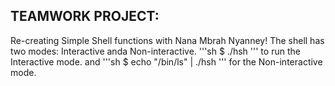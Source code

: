 ## TEAMWORK PROJECT:
Re-creating Simple Shell functions with Nana Mbrah Nyanney!
The shell has two modes: Interactive anda Non-interactive.
'''sh
$ ./hsh
'''
to run the Interactive mode.
and
'''sh
$ echo "/bin/ls" | ./hsh
'''
for the Non-interactive mode.
